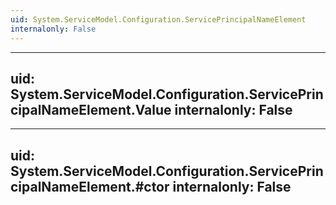 ```yaml
---
uid: System.ServiceModel.Configuration.ServicePrincipalNameElement
internalonly: False
---
```


---
uid: System.ServiceModel.Configuration.ServicePrincipalNameElement.Value
internalonly: False
---

---
uid: System.ServiceModel.Configuration.ServicePrincipalNameElement.#ctor
internalonly: False
---
